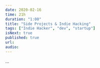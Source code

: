 ```yaml
---
date: 2020-02-16
time: 21h
duration: "1:00"
title: "Side Projects & Indie Hacking"
tags: ["Indie Hacker", "dev", "startup"]
isNext: true
published: true
url:
audio:
---
```


...
